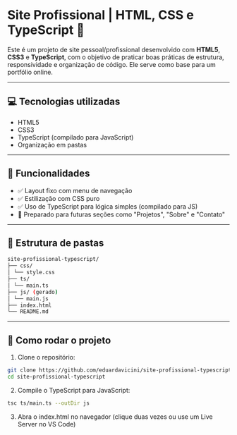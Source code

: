 # Site Profissional | HTML, CSS e TypeScript 💼

Este é um projeto de site pessoal/profissional desenvolvido com **HTML5**, **CSS3** e **TypeScript**, com o objetivo de praticar boas práticas de estrutura, responsividade e organização de código. Ele serve como base para um portfólio online.

---

## 💻 Tecnologias utilizadas

- HTML5
- CSS3
- TypeScript (compilado para JavaScript)
- Organização em pastas

---

## 🚀 Funcionalidades

- ✅ Layout fixo com menu de navegação
- ✅ Estilização com CSS puro
- ✅ Uso de TypeScript para lógica simples (compilado para JS)
- 🚧 Preparado para futuras seções como "Projetos", "Sobre" e "Contato"

---

## 📁 Estrutura de pastas
```bash
site-profissional-typescript/
├── css/
│ └── style.css
├── ts/
│ └── main.ts
├── js/ (gerado)
│ └── main.js
├── index.html
└── README.md
```

---

## 🧪 Como rodar o projeto

1. Clone o repositório:
```bash
git clone https://github.com/eduardavicini/site-profissional-typescript.git
cd site-profissional-typescript
```

2. Compile o TypeScript para JavaScript:
```bash
tsc ts/main.ts --outDir js
```

3. Abra o index.html no navegador (clique duas vezes ou use um Live Server no VS Code)
